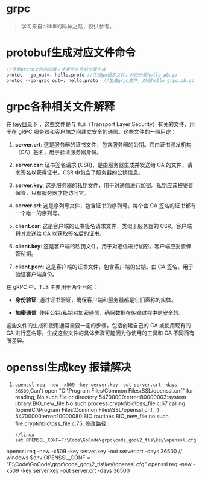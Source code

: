 # grpc
> 学习来自bilibili的码神之路，仅供参考。


# protobuf生成对应文件命令
```protobuf
//注意proto文件的位置；点表示在当前位置生成
protoc --go_out=. hello.proto //生成go语言文件，对应的是hello.pb.go
protoc --go-grpc_out=. hello.proto  //生成grpc文件，对应hello_grpc.pb.go
```

# grpc各种相关文件解释
在 [key目录](2_tls%2Fkey)下 ，这些文件是与 `TLS`（Transport Layer Security）有关的文件，用于在 gRPC 服务器和客户端之间建立安全的通信。这些文件的一般用途：

1. **server.crt**: 这是服务器的证书文件，包含服务器的公钥。它由证书颁发机构（CA）签名，用于验证服务器身份。

2. **server.csr**: 证书签名请求 (CSR)，是由服务器生成并发送给 CA 的文件，请求签名以获得证书。CSR 中包含了服务器的公钥信息。

3. **server.key**: 这是服务器的私钥文件，用于对通信进行加密。私钥应该被妥善保管，只有服务器才能访问它。

4. **server.srl**: 这是序列号文件，包含证书的序列号。每个由 CA 签名的证书都有一个唯一的序列号。

5. **client.csr**: 这是客户端的证书签名请求文件，类似于服务器的 CSR。客户端将其发送给 CA 以获取签名后的证书。

6. **client.key**: 这是客户端的私钥文件，用于对通信进行加密。客户端应妥善保管私钥。

7. **client.pem**: 这是客户端的证书文件，包含客户端的公钥。由 CA 签名，用于验证客户端身份。

在 gRPC 中，TLS 主要用于两个目的：

- **身份验证**: 通过证书验证，确保客户端和服务器都是它们声称的实体。

- **加密通信**: 使用公钥/私钥对加密通信，确保数据在传输过程中是安全的。

这些文件的生成和使用通常需要一定的步骤，包括创建自己的 CA 或使用现有的 CA 进行签名等。生成这些文件的具体步骤可能因为你使用的工具和 CA 不同而有所差异。


# openssl生成key 报错解决
1. `openssl req -new -x509 -key server.key -out server.crt -days 36500`,Can't open "C:\Program Files\Common Files\SSL/openssl.cnf" for reading, No such file or directory
   54700000:error:80000003:system library:BIO_new_file:No such process:crypto\bio\bss_file.c:67:calling fopen(C:\Program Files\Common Files\SSL/openssl.cnf, r)      
   54700000:error:10000080:BIO routines:BIO_new_file:no such file:crypto\bio\bss_file.c:75. 修改路径
   :
    
    ```
   //linux
   set OPENSSL_CONF=F:\Code\GoCode\grpc\code_god\2_tls\key\openssl.cfg
openssl req -new -x509 -key server.key -out server.crt -days 36500
    // windows
   $env:OPENSSL_CONF = "F:\Code\GoCode\grpc\code_god\2_tls\key\openssl.cfg"
    openssl req -new -x509 -key server.key -out server.crt -days 36500
   ```

